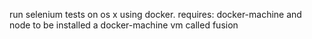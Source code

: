 run selenium tests on os x using docker. 
requires: 
  docker-machine and node to be installed
  a docker-machine vm called fusion
  
